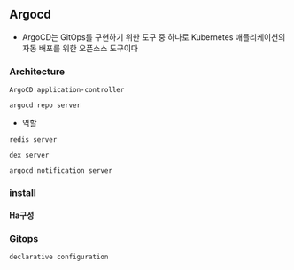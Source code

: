##  Argocd
- ArgoCD는 GitOps를 구현하기 위한 도구 중 하나로 Kubernetes 애플리케이션의 자동 배포를 위한 오픈소스 도구이다

### Architecture

`ArgoCD application-controller`

`argocd repo server`
- 역할

`redis server`

`dex server`

`argocd notification server`

### install

#### Ha구성

### Gitops

`declarative configuration`